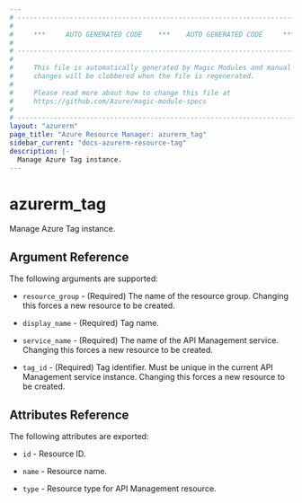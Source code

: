 ```yaml
---
# ----------------------------------------------------------------------------
#
#     ***     AUTO GENERATED CODE    ***    AUTO GENERATED CODE     ***
#
# ----------------------------------------------------------------------------
#
#     This file is automatically generated by Magic Modules and manual
#     changes will be clobbered when the file is regenerated.
#
#     Please read more about how to change this file at
#     https://github.com/Azure/magic-module-specs
#
# ----------------------------------------------------------------------------
layout: "azurerm"
page_title: "Azure Resource Manager: azurerm_tag"
sidebar_current: "docs-azurerm-resource-tag"
description: |-
  Manage Azure Tag instance.
---
```


# azurerm_tag

Manage Azure Tag instance.


## Argument Reference

The following arguments are supported:

* `resource_group` - (Required) The name of the resource group. Changing this forces a new resource to be created.

* `display_name` - (Required) Tag name.

* `service_name` - (Required) The name of the API Management service. Changing this forces a new resource to be created.

* `tag_id` - (Required) Tag identifier. Must be unique in the current API Management service instance. Changing this forces a new resource to be created.

## Attributes Reference

The following attributes are exported:

* `id` - Resource ID.

* `name` - Resource name.

* `type` - Resource type for API Management resource.
